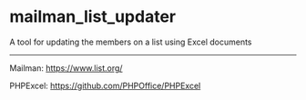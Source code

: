 # mailman_list_updater
A tool for updating the members on a list using Excel documents

---

Mailman: https://www.list.org/

PHPExcel: https://github.com/PHPOffice/PHPExcel